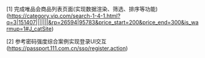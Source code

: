 [1] 完成唯品会商品列表页面(实现数据渲染、筛选、排序等功能)(https://category.vip.com/search-1-4-1.html?q=3|151407|||||||&rp=26594|95783&price_start=200&price_end=300&is_warmup=1#J_catSite)

[2] 参考密码强度综合案例实现登录UI交互(https://passport.111.com.cn/sso/register.action)